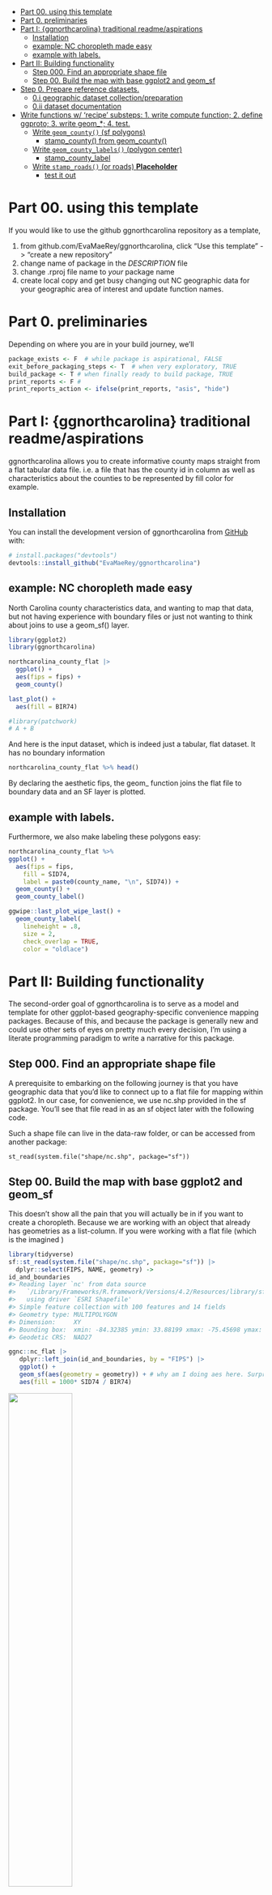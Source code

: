 
  - [Part 00. using this template](#part-00-using-this-template)
  - [Part 0. preliminaries](#part-0-preliminaries)
  - [Part I: {ggnorthcarolina} traditional
    readme/aspirations](#part-i-ggnorthcarolina-traditional-readmeaspirations)
      - [Installation](#installation)
      - [example: NC choropleth made
        easy](#example-nc-choropleth-made-easy)
      - [example with labels.](#example-with-labels)
  - [Part II: Building functionality](#part-ii-building-functionality)
      - [Step 000. Find an appropriate shape
        file](#step-000-find-an-appropriate-shape-file)
      - [Step 00. Build the map with base ggplot2 and
        geom\_sf](#step-00-build-the-map-with-base-ggplot2-and-geom_sf)
  - [Step 0. Prepare reference
    datasets.](#step-0-prepare-reference-datasets)
      - [0.i geographic dataset
        collection/preparation](#0i-geographic-dataset-collectionpreparation)
      - [0.ii dataset documentation](#0ii-dataset-documentation)
  - [Write functions w/ ‘recipe’ substeps: 1. write compute function; 2.
    define ggproto; 3. write geom\_\*; 4.
    test.](#write-functions-w-recipe-substeps-1-write-compute-function-2-define-ggproto-3-write-geom_-4-test)
      - [Write `geom_county()` (sf
        polygons)](#write-geom_county-sf-polygons)
          - [stamp\_county() from
            geom\_county()](#stamp_county-from-geom_county)
      - [Write `geom_county_labels()` (polygon
        center)](#write-geom_county_labels-polygon-center)
          - [stamp\_county\_label](#stamp_county_label)
      - [Write `stamp_roads()` (or roads)
        **Placeholder**](#write-stamp_roads-or-roads-placeholder)
          - [test it out](#test-it-out)

<!-- README.md is generated from README.Rmd. Please edit that file -->

# Part 00. using this template

If you would like to use the github ggnorthcarolina repository as a
template,

1.  from github.com/EvaMaeRey/ggnorthcarolina, click “Use this template”
    -\> “create a new repository”
2.  change name of package in the *DESCRIPTION* file
3.  change .rproj file name to *your* package name
4.  create local copy and get busy changing out NC geographic data for
    your geographic area of interest and update function names.

# Part 0. preliminaries

Depending on where you are in your build journey, we’ll

``` r
package_exists <- F  # while package is aspirational, FALSE
exit_before_packaging_steps <- T  # when very exploratory, TRUE
build_package <- T # when finally ready to build package, TRUE
print_reports <- F # 
print_reports_action <- ifelse(print_reports, "asis", "hide")
```

# Part I: {ggnorthcarolina} traditional readme/aspirations

ggnorthcarolina allows you to create informative county maps straight
from a flat tabular data file. i.e. a file that has the county id in
column as well as characteristics about the counties to be represented
by fill color for example.

## Installation

You can install the development version of ggnorthcarolina from
[GitHub](https://github.com/) with:

``` r
# install.packages("devtools")
devtools::install_github("EvaMaeRey/ggnorthcarolina")
```

## example: NC choropleth made easy

North Carolina county characteristics data, and wanting to map that
data, but not having experience with boundary files or just not wanting
to think about joins to use a geom\_sf() layer.

``` r
library(ggplot2) 
library(ggnorthcarolina)

northcarolina_county_flat |>
  ggplot() +
  aes(fips = fips) +
  geom_county()

last_plot() + 
  aes(fill = BIR74)

#library(patchwork)
# A + B
```

And here is the input dataset, which is indeed just a tabular, flat
dataset. It has no boundary information

``` r
northcarolina_county_flat %>% head()
```

By declaring the aesthetic fips, the geom\_ function joins the flat file
to boundary data and an SF layer is plotted.

## example with labels.

Furthermore, we also make labeling these polygons easy:

``` r
northcarolina_county_flat %>%
ggplot() +
  aes(fips = fips, 
    fill = SID74,
    label = paste0(county_name, "\n", SID74)) +
  geom_county() +
  geom_county_label()

ggwipe::last_plot_wipe_last() + 
  geom_county_label(
    lineheight = .8,
    size = 2, 
    check_overlap = TRUE,
    color = "oldlace")
```

<!-- badges: start -->

<!-- badges: end -->

# Part II: Building functionality

The second-order goal of ggnorthcarolina is to serve as a model and
template for other ggplot-based geography-specific convenience mapping
packages. Because of this, and because the package is generally new and
could use other sets of eyes on pretty much every decision, I’m using a
literate programming paradigm to write a narrative for this package.

## Step 000. Find an appropriate shape file

A prerequisite to embarking on the following journey is that you have
geographic data that you’d like to connect up to a flat file for mapping
within ggplot2. In our case, for convenience, we use nc.shp provided in
the sf package. You’ll see that file read in as an sf object later with
the following code.

Such a shape file can live in the data-raw folder, or can be accessed
from another package:

    st_read(system.file("shape/nc.shp", package="sf")) 

## Step 00. Build the map with base ggplot2 and geom\_sf

This doesn’t show all the pain that you will actually be in if you want
to create a choropleth. Because we are working with an object that
already has geometries as a list-column. If you were working with a flat
file (which is the imagined )

``` r
library(tidyverse)
sf::st_read(system.file("shape/nc.shp", package="sf")) |>
  dplyr::select(FIPS, NAME, geometry) ->
id_and_boundaries
#> Reading layer `nc' from data source 
#>   `/Library/Frameworks/R.framework/Versions/4.2/Resources/library/sf/shape/nc.shp' 
#>   using driver `ESRI Shapefile'
#> Simple feature collection with 100 features and 14 fields
#> Geometry type: MULTIPOLYGON
#> Dimension:     XY
#> Bounding box:  xmin: -84.32385 ymin: 33.88199 xmax: -75.45698 ymax: 36.58965
#> Geodetic CRS:  NAD27

ggnc::nc_flat |>
   dplyr::left_join(id_and_boundaries, by = "FIPS") |>
   ggplot() +
   geom_sf(aes(geometry = geometry)) + # why am I doing aes here. Surprisingly this didn't work
   aes(fill = 1000* SID74 / BIR74)
```

<img src="man/figures/README-unnamed-chunk-4-1.png" width="50%" />

# Step 0. Prepare reference datasets.

The functions that you create in the R folder will use data that is
prepared in the ./data-raw/DATASET.R file. Let’s have a look at the
contents of that file to get a sense of the preparation. Functions in
the {ggnc} package will help you prepare the reference data that is
required. Keep an eye out for `ggnc::create_geometries_reference()` and
`ggnc::prepare_polygon_labeling_data()`.

ggnc is available on git hub as shown:

``` r
remotes::install_github("EvaMaeRey/ggnc")
```

## 0.i geographic dataset collection/preparation

``` r
## code to prepare `DATASET` dataset goes here


###### 00. Read in boundaries shape file data  ########### 

library(sf)
#> Linking to GEOS 3.10.2, GDAL 3.4.2, PROJ 8.2.1; sf_use_s2() is TRUE
northcarolina_county_sf <- st_read(system.file("shape/nc.shp", package="sf")) |>
  dplyr::rename(county_name = NAME,
                fips = FIPS)
#> Reading layer `nc' from data source 
#>   `/Library/Frameworks/R.framework/Versions/4.2/Resources/library/sf/shape/nc.shp' 
#>   using driver `ESRI Shapefile'
#> Simple feature collection with 100 features and 14 fields
#> Geometry type: MULTIPOLYGON
#> Dimension:     XY
#> Bounding box:  xmin: -84.32385 ymin: 33.88199 xmax: -75.45698 ymax: 36.58965
#> Geodetic CRS:  NAD27


####### 0. create and save flat file for examples, if desired ####

northcarolina_county_sf %>%
  sf::st_drop_geometry() ->
northcarolina_county_flat

usethis::use_data(northcarolina_county_flat, overwrite = TRUE)
#> ✔ Setting active project to '/Users/evangelinereynolds/Google
#> Drive/r_packages/ggnorthcarolina'
#> ✔ Saving 'northcarolina_county_flat' to 'data/northcarolina_county_flat.rda'
#> • Document your data (see 'https://r-pkgs.org/data.html')


#### 1, create boundaries reference dataframe w xmin, ymin, xmax and ymax and save
northcarolina_county_geo_reference <- northcarolina_county_sf |>
  ggnc::create_geometries_reference(
                            id_cols = c(county_name, fips))

usethis::use_data(northcarolina_county_geo_reference, overwrite = TRUE)
#> ✔ Saving 'northcarolina_county_geo_reference' to 'data/northcarolina_county_geo_reference.rda'
#> • Document your data (see 'https://r-pkgs.org/data.html')


############### 2. create polygon centers and labels reference data frame

# county centers for labeling polygons

northcarolina_county_centers <- northcarolina_county_sf |>
  ggnc::prepare_polygon_labeling_data(id_cols = c(county_name, fips))
#> Warning in st_point_on_surface.sfc(sf::st_zm(dplyr::pull(data_sf, geometry))):
#> st_point_on_surface may not give correct results for longitude/latitude data
#> Warning: The `x` argument of `as_tibble.matrix()` must have unique column names if
#> `.name_repair` is omitted as of tibble 2.0.0.
#> ℹ Using compatibility `.name_repair`.
#> ℹ The deprecated feature was likely used in the ggnc package.
#>   Please report the issue to the authors.
#> This warning is displayed once every 8 hours.
#> Call `lifecycle::last_lifecycle_warnings()` to see where this warning was
#> generated.


usethis::use_data(northcarolina_county_centers, overwrite = TRUE)
#> ✔ Saving 'northcarolina_county_centers' to 'data/northcarolina_county_centers.rda'
#> • Document your data (see 'https://r-pkgs.org/data.html')


####### 3.  create line data


tigris::primary_secondary_roads("NC") -> northcarolina_roads
#> Retrieving data for the year 2021
#>   |                                                                              |                                                                      |   0%  |                                                                              |                                                                      |   1%  |                                                                              |=                                                                     |   1%  |                                                                              |=                                                                     |   2%  |                                                                              |==                                                                    |   2%  |                                                                              |==                                                                    |   3%  |                                                                              |===                                                                   |   4%  |                                                                              |===                                                                   |   5%  |                                                                              |====                                                                  |   5%  |                                                                              |====                                                                  |   6%  |                                                                              |=====                                                                 |   7%  |                                                                              |======                                                                |   9%  |                                                                              |=======                                                               |  11%  |                                                                              |========                                                              |  11%  |                                                                              |========                                                              |  12%  |                                                                              |=========                                                             |  12%  |                                                                              |=========                                                             |  13%  |                                                                              |=========                                                             |  14%  |                                                                              |==========                                                            |  14%  |                                                                              |==========                                                            |  15%  |                                                                              |===========                                                           |  15%  |                                                                              |===========                                                           |  16%  |                                                                              |============                                                          |  17%  |                                                                              |============                                                          |  18%  |                                                                              |=============                                                         |  18%  |                                                                              |=============                                                         |  19%  |                                                                              |==============                                                        |  20%  |                                                                              |===============                                                       |  21%  |                                                                              |===============                                                       |  22%  |                                                                              |================                                                      |  23%  |                                                                              |================                                                      |  24%  |                                                                              |=================                                                     |  24%  |                                                                              |=================                                                     |  25%  |                                                                              |==================                                                    |  26%  |                                                                              |===================                                                   |  27%  |                                                                              |====================                                                  |  29%  |                                                                              |=====================                                                 |  30%  |                                                                              |=====================                                                 |  31%  |                                                                              |======================                                                |  31%  |                                                                              |======================                                                |  32%  |                                                                              |=======================                                               |  32%  |                                                                              |=======================                                               |  33%  |                                                                              |========================                                              |  35%  |                                                                              |=========================                                             |  35%  |                                                                              |=========================                                             |  36%  |                                                                              |==========================                                            |  37%  |                                                                              |===========================                                           |  38%  |                                                                              |===========================                                           |  39%  |                                                                              |============================                                          |  40%  |                                                                              |=============================                                         |  41%  |                                                                              |=============================                                         |  42%  |                                                                              |==============================                                        |  42%  |                                                                              |==============================                                        |  43%  |                                                                              |===============================                                       |  45%  |                                                                              |================================                                      |  45%  |                                                                              |================================                                      |  46%  |                                                                              |=================================                                     |  47%  |                                                                              |==================================                                    |  48%  |                                                                              |==================================                                    |  49%  |                                                                              |===================================                                   |  51%  |                                                                              |====================================                                  |  51%  |                                                                              |====================================                                  |  52%  |                                                                              |=====================================                                 |  52%  |                                                                              |=====================================                                 |  53%  |                                                                              |======================================                                |  54%  |                                                                              |======================================                                |  55%  |                                                                              |=======================================                               |  55%  |                                                                              |=======================================                               |  56%  |                                                                              |========================================                              |  57%  |                                                                              |========================================                              |  58%  |                                                                              |=========================================                             |  58%  |                                                                              |=========================================                             |  59%  |                                                                              |==========================================                            |  59%  |                                                                              |==========================================                            |  60%  |                                                                              |==========================================                            |  61%  |                                                                              |===========================================                           |  61%  |                                                                              |===========================================                           |  62%  |                                                                              |============================================                          |  62%  |                                                                              |============================================                          |  63%  |                                                                              |=============================================                         |  64%  |                                                                              |=============================================                         |  65%  |                                                                              |==============================================                        |  65%  |                                                                              |==============================================                        |  66%  |                                                                              |===============================================                       |  67%  |                                                                              |===============================================                       |  68%  |                                                                              |================================================                      |  69%  |                                                                              |=================================================                     |  70%  |                                                                              |==================================================                    |  71%  |                                                                              |==================================================                    |  72%  |                                                                              |===================================================                   |  73%  |                                                                              |===================================================                   |  74%  |                                                                              |====================================================                  |  75%  |                                                                              |=====================================================                 |  75%  |                                                                              |=====================================================                 |  76%  |                                                                              |======================================================                |  77%  |                                                                              |=======================================================               |  78%  |                                                                              |=======================================================               |  79%  |                                                                              |========================================================              |  80%  |                                                                              |========================================================              |  81%  |                                                                              |=========================================================             |  81%  |                                                                              |===========================================================           |  84%  |                                                                              |===========================================================           |  85%  |                                                                              |============================================================          |  85%  |                                                                              |============================================================          |  86%  |                                                                              |=============================================================         |  87%  |                                                                              |==============================================================        |  88%  |                                                                              |==============================================================        |  89%  |                                                                              |===============================================================       |  89%  |                                                                              |===============================================================       |  90%  |                                                                              |===============================================================       |  91%  |                                                                              |================================================================      |  91%  |                                                                              |================================================================      |  92%  |                                                                              |=================================================================     |  92%  |                                                                              |=================================================================     |  93%  |                                                                              |==================================================================    |  94%  |                                                                              |==================================================================    |  95%  |                                                                              |===================================================================   |  95%  |                                                                              |===================================================================   |  96%  |                                                                              |====================================================================  |  96%  |                                                                              |====================================================================  |  97%  |                                                                              |====================================================================  |  98%  |                                                                              |===================================================================== |  98%  |                                                                              |===================================================================== |  99%  |                                                                              |======================================================================|  99%  |                                                                              |======================================================================| 100%

usethis::use_data(northcarolina_roads, overwrite = TRUE)
#> ✔ Saving 'northcarolina_roads' to 'data/northcarolina_roads.rda'
#> • Document your data (see 'https://r-pkgs.org/data.html')
```

Here are a few rows of each dataset that’s created

``` r
northcarolina_county_flat %>% head()
#>    AREA PERIMETER CNTY_ CNTY_ID county_name  fips FIPSNO CRESS_ID BIR74 SID74
#> 1 0.114     1.442  1825    1825        Ashe 37009  37009        5  1091     1
#> 2 0.061     1.231  1827    1827   Alleghany 37005  37005        3   487     0
#> 3 0.143     1.630  1828    1828       Surry 37171  37171       86  3188     5
#> 4 0.070     2.968  1831    1831   Currituck 37053  37053       27   508     1
#> 5 0.153     2.206  1832    1832 Northampton 37131  37131       66  1421     9
#> 6 0.097     1.670  1833    1833    Hertford 37091  37091       46  1452     7
#>   NWBIR74 BIR79 SID79 NWBIR79
#> 1      10  1364     0      19
#> 2      10   542     3      12
#> 3     208  3616     6     260
#> 4     123   830     2     145
#> 5    1066  1606     3    1197
#> 6     954  1838     5    1237
northcarolina_county_geo_reference %>% head()
#>   county_name  fips      xmin     ymin      xmax     ymax
#> 1        Ashe 37009 -81.74107 36.23436 -81.23989 36.58965
#> 2   Alleghany 37005 -81.34754 36.36536 -80.90344 36.57286
#> 3       Surry 37171 -80.96577 36.23388 -80.43531 36.56521
#> 4   Currituck 37053 -76.33025 36.07282 -75.77316 36.55716
#> 5 Northampton 37131 -77.90121 36.16277 -77.07531 36.55629
#> 6    Hertford 37091 -77.21767 36.23024 -76.70750 36.55629
#>                         geometry
#> 1 MULTIPOLYGON (((-81.47276 3...
#> 2 MULTIPOLYGON (((-81.23989 3...
#> 3 MULTIPOLYGON (((-80.45634 3...
#> 4 MULTIPOLYGON (((-76.00897 3...
#> 5 MULTIPOLYGON (((-77.21767 3...
#> 6 MULTIPOLYGON (((-76.74506 3...
northcarolina_county_centers %>% head()
#>           x        y county_name  fips
#> 1 -81.49496 36.42112        Ashe 37009
#> 2 -81.13241 36.47396   Alleghany 37005
#> 3 -80.69280 36.38828       Surry 37171
#> 4 -75.93852 36.30697   Currituck 37053
#> 5 -77.36988 36.35211 Northampton 37131
#> 6 -77.04217 36.39709    Hertford 37091
```

## 0.ii dataset documentation

Now you’ll also want to document that data. Minimal documentation is
just to quote the object that should be included in your package.

But `northcarolina_county_sf` has template text to show you how to
document this more correctly (I haven’t change out the WHO example I got
elsewhere.)

``` r
#' World Health Organization TB data
#'
#' A subset of data from the World Health Organization Global Tuberculosis
#' Report ...
#'
#' @format ## `who`
#' A data frame with 7,240 rows and 60 columns:
#' \describe{
#'   \item{country}{Country name}
#'   \item{iso2, iso3}{2 & 3 letter ISO country codes}
#'   \item{year}{Year}
#'   ...
#' }
#' @source <https://www.who.int/teams/global-tuberculosis-programme/data>
"northcarolina_county_sf"
#> [1] "northcarolina_county_sf"

#' World Health Organization TB data
#'
#' A subset of data from the World Health Organization Global Tuberculosis
#' Report ...
#'
#' @format ## `who`
#' A data frame with 7,240 rows and 60 columns:
#' \describe{
#'   \item{country}{Country name}
#'   \item{iso2, iso3}{2 & 3 letter ISO country codes}
#'   \item{year}{Year}
#'   ...
#' }
#' @source <https://www.who.int/teams/global-tuberculosis-programme/data>
"northcarolina_county_flat"
#> [1] "northcarolina_county_flat"

#' World Health Organization TB data
#'
#' A subset of data from the World Health Organization Global Tuberculosis
#' Report ...
#'
#' @format ## `who`
#' A data frame with 7,240 rows and 60 columns:
#' \describe{
#'   \item{country}{Country name}
#'   \item{iso2, iso3}{2 & 3 letter ISO country codes}
#'   \item{year}{Year}
#'   ...
#' }
#' @source <https://www.who.int/teams/global-tuberculosis-programme/data>
"northcarolina_county_centers"
#> [1] "northcarolina_county_centers"

#' World Health Organization TB data
#'
#' A subset of data from the World Health Organization Global Tuberculosis
#' Report ...
#'
#' @format ## `who`
#' A data frame with 7,240 rows and 60 columns:
#' \describe{
#'   \item{country}{Country name}
#'   \item{iso2, iso3}{2 & 3 letter ISO country codes}
#'   \item{year}{Year}
#'   ...
#' }
#' @source <https://www.who.int/teams/global-tuberculosis-programme/data>
"northcarolina_county_geo_reference"
#> [1] "northcarolina_county_geo_reference"

#' World Health Organization TB data
#'
#' A subset of data from the World Health Organization Global Tuberculosis
#' Report ...
#'
#' @format ## `who`
#' A data frame with 7,240 rows and 60 columns:
#' \describe{
#'   \item{country}{Country name}
#'   \item{iso2, iso3}{2 & 3 letter ISO country codes}
#'   \item{year}{Year}
#'   ...
#' }
#' @source <https://www.who.int/teams/global-tuberculosis-programme/data>
"northcarolina_roads"
#> [1] "northcarolina_roads"
```

# Write functions w/ ‘recipe’ substeps: 1. write compute function; 2. define ggproto; 3. write geom\_\*; 4. test.

## Write `geom_county()` (sf polygons)

``` r
################# Step 1. Compute panel function ###########

#' Title
#'
#' @param data
#' @param scales
#' @param keep_county
#'
#' @return
#' @export
#'
#' @examples
#' library(dplyr)
#' #northcarolina_county_flat |> rename(fips = FIPS) |> compute_county_northcarolina() |> head()
#' #northcarolina_county_flat |> rename(fips = FIPS) |> compute_county_northcarolina(keep_county = "Ashe")
compute_county_northcarolina <- function(data, scales, keep_county = NULL, drop_county = NULL, stamp = F){

  reference_filtered <- northcarolina_county_geo_reference
  #
  if(!is.null(keep_county)){

    keep_county %>% tolower() -> keep_county

    reference_filtered %>%
      dplyr::filter(.data$county_name %>%
                      tolower() %in%
                      keep_county) ->
      reference_filtered

  }
  
  
    if(!is.null(drop_county)){

    drop_county %>% tolower() -> drop_county

    reference_filtered %>%
      dplyr::filter(!(.data$county_name %>%
                      tolower() %in%
                      drop_county)) ->
      reference_filtered

  }
#
#   # to prevent overjoining
#   reference_filtered %>%
#     dplyr::select("fips",  # id columns
#                   "geometry",
#                   "xmin","xmax",
#                   "ymin", "ymax") ->
#     reference_filtered

  if(!stamp){
  return(data %>%
    dplyr::inner_join(reference_filtered))
  }    
  
  if(stamp){return(reference_filtered)}
    #%>% # , by = join_by(fips)
    # dplyr::mutate(group = -1) %>%
    # dplyr::select(-fips) #%>%
    # sf::st_as_sf() %>%
    # sf::st_transform(crs = 5070)

}


###### Step 2. Specify ggproto ###############

StatCountynorthcarolina <- ggplot2::ggproto(
  `_class` = "StatCountynorthcarolina",
  `_inherit` = ggplot2::Stat,
  compute_panel = compute_county_northcarolina,
  default_aes = ggplot2::aes(geometry = 
                               ggplot2::after_stat(geometry)))


########### Step 3. geom function, inherits from sf ##################

#' Title
#'
#' @param mapping
#' @param data
#' @param position
#' @param na.rm
#' @param show.legend
#' @param inherit.aes
#' @param ...
#'
#' @return
#' @export
#'
#' @examples
geom_county <- function(
      mapping = NULL,
      data = NULL,
      position = "identity",
      na.rm = FALSE,
      show.legend = NA,
      inherit.aes = TRUE,
      crs = "NAD27", # "NAD27", 5070, "WGS84", "NAD83", 4326 , 3857
      ...) {
            c(ggplot2::layer_sf(
              stat = StatCountynorthcarolina,  # proto object from step 2
              geom = ggplot2::GeomSf,  # inherit other behavior
              data = data,
              mapping = mapping,
              position = position,
              show.legend = show.legend,
              inherit.aes = inherit.aes,
              params = rlang::list2(na.rm = na.rm, ...)),
              coord_sf(crs = crs,
                       default_crs = sf::st_crs(crs),
                       datum = crs,
                       default = TRUE)
            )
}
```

### stamp\_county() from geom\_county()

Stamps do not require data. See ggstamp for more theoretical framing.

Below, we inherit behavior from geom\_county, but we fix aesthetic
channels like fill, color, alpha, etc. This is so that there is no
erroring, when these aesthetic mappings are declared globally.
Furthermore the geometry id aes (fips) is set to null given the problem
of the function seeking for an id column in the data. Finally, we do
provide dummy data (mtcars) as the data argument because stamp\_county
requires a data argument. Just to remind ourselves that this data isn’t
actually used, the default is mtcars for now.

``` r
#' Title
#'
#' @param ... 
#'
#' @return
#' @export
#'
#' @examples
stamp_county <- function(..., 
                         fill = "lightgrey", 
                         color = "darkgray", 
                         alpha = 1, 
                         linetype = "solid",
                         linewidth = .25,
                         label = "hello"){
  
  geom_county(stamp = T,   # use stamp option for computation
              data = mtcars, # geoms require a dataset, so we put a dummy in here
              fill = fill, # 'stamps' don't map aesthetics
              color = color, # sf, the underlying
              alpha = alpha,
              linetype = linetype,
              linewidth = linewidth, 
              label = label, 
              aes(fips = NULL),
              ...)
  
}
```

``` r
ggplot() + 
  stamp_county()
#> Warning in ggplot2::layer_sf(stat = StatCountynorthcarolina, geom =
#> ggplot2::GeomSf, : Ignoring unknown parameters: `label`
```

<img src="man/figures/README-unnamed-chunk-7-1.png" width="50%" />

``` r

northcarolina_county_flat %>% 
  dplyr::sample_n(10) %>% 
  ggplot() +
  stamp_county() +
  aes(fips = fips) +
  geom_county(color = "black")
#> Warning in ggplot2::layer_sf(stat = StatCountynorthcarolina, geom =
#> ggplot2::GeomSf, : Ignoring unknown parameters: `label`
#> Joining with `by = join_by(fips)`
```

<img src="man/figures/README-unnamed-chunk-7-2.png" width="50%" />

``` r

last_plot()  +
  aes(fill = SID79 / BIR79)
#> Joining with `by = join_by(fips)`
```

<img src="man/figures/README-unnamed-chunk-7-3.png" width="50%" />

``` r
northcarolina_county_flat %>%
  ggplot() + 
  geom_county(aes(fips = fips) ) +
  stamp_county(keep_county = "Alleghany", 
               fill = "darkred")
#> Warning in ggplot2::layer_sf(stat = StatCountynorthcarolina, geom =
#> ggplot2::GeomSf, : Ignoring unknown aesthetics: fips
#> Warning in ggplot2::layer_sf(stat = StatCountynorthcarolina, geom =
#> ggplot2::GeomSf, : Ignoring unknown parameters: `label`
#> Joining with `by = join_by(fips)`
```

<img src="man/figures/README-unnamed-chunk-8-1.png" width="50%" />

``` r

library(ggplot2)
northcarolina_county_flat %>%
ggplot() +
aes(fips = fips) +
geom_county()
#> Joining with `by = join_by(fips)`
```

<img src="man/figures/README-unnamed-chunk-8-2.png" width="50%" />

``` r

last_plot() -> p

p$coordinates$crs <- 4326

last_plot() + 
  aes(fill = AREA)
#> Joining with `by = join_by(fips)`
```

<img src="man/figures/README-unnamed-chunk-8-3.png" width="50%" />

``` r

last_plot() + 
  aes(fill = PERIMETER)
#> Joining with `by = join_by(fips)`
```

<img src="man/figures/README-unnamed-chunk-8-4.png" width="50%" />

``` r


last_plot() + 
  aes(fill = PERIMETER/AREA)
#> Joining with `by = join_by(fips)`
```

<img src="man/figures/README-unnamed-chunk-8-5.png" width="50%" />

``` r

last_plot() + 
  geom_county(stamp = T)
#> Joining with `by = join_by(fips)`
```

<img src="man/figures/README-unnamed-chunk-8-6.png" width="50%" />

## Write `geom_county_labels()` (polygon center)

``` r


################# Step 1. Compute panel function ###########

#' Title
#'
#' @param data
#' @param scales
#' @param keep_county
#'
#' @return
#' @export
#'
#' @examples
compute_panel_county_centers <- function(data,
                                         scales,
                                         stamp = F, 
                                         keep_county = NULL){

  centers_filtered <- northcarolina_county_centers

  if(!is.null(keep_county)){
    keep_county %>% tolower() -> keep_county

    centers_filtered %>%
      dplyr::filter(.data$county_name %>%
                      tolower() %in%
                      keep_county) ->
      centers_filtered}

  if(stamp){return(centers_filtered)}
  
  if(!stamp){
   return(
  data %>%
    dplyr::inner_join(centers_filtered) %>%
    dplyr::select(x, y, label)
   ) 
    
  }


}

###### Step 2. Specify ggproto ###############
StatCountycenters <- ggplot2::ggproto(
  `_class` = "StatCountycenters",
  `_inherit` = ggplot2::Stat,
  # required_aes = c("label"), # for some reason this breaks things... why?
  compute_panel = compute_panel_county_centers
)


########### Step 3. 'stamp' function, inherits from sf ##################

#' Title
#'
#' @param mapping
#' @param data
#' @param position
#' @param na.rm
#' @param show.legend
#' @param inherit.aes
#' @param ...
#'
#' @return
#' @export
#'
#' @examples
geom_county_label <- function(
  mapping = NULL,
  data = NULL,
  position = "identity",
  na.rm = FALSE,
  show.legend = NA,
  inherit.aes = TRUE, ...) {
  ggplot2::layer(
    stat = StatCountycenters,  # proto object from Step 2
    geom = ggplot2::GeomText,  # inherit other behavior
    data = data,
    mapping = mapping,
    position = position,
    show.legend = show.legend,
    inherit.aes = inherit.aes,
    params = list(na.rm = na.rm, ...)
  )
}
```

### stamp\_county\_label

``` r
#' Title
#'
#' @param ... 
#'
#' @return
#' @export
#'
#' @examples
stamp_county_label <- function(...){

    geom_county_label(stamp = T,   # use stamp option for computation
              data = mtcars, # geoms require a dataset, so we put a dummy in here
              fill = fill, # 'stamps' don't map aesthetics
              color = color, # sf, the underlying
              alpha = alpha,
              linetype = linetype,
              linewidth = linewidth, 
              aes(fips = NULL),
              ...)
  
}
```

``` r
northcarolina_county_flat |>
  dplyr::rename(fips = fips) |>
  dplyr::rename(label = county_name) |>
  compute_panel_county_centers() |> 
  head()
```

``` r
library(ggplot2)
northcarolina_county_flat %>%
 ggplot() +
 aes(fips = fips, label = county_name) +
 geom_county_label()
#> Joining with `by = join_by(fips)`
```

<img src="man/figures/README-unnamed-chunk-10-1.png" width="50%" />

``` r

northcarolina_county_flat %>%
 ggplot() +
 aes(fips = fips, label = county_name) +
 geom_county() +
 geom_county_label()
#> Joining with `by = join_by(fips)`
#> Joining with `by = join_by(fips)`
```

<img src="man/figures/README-unnamed-chunk-10-2.png" width="50%" />

``` r

northcarolina_county_flat %>%
 ggplot() +
 aes(fips = fips, label = SID74, fill = SID74) +
 geom_county() +
 geom_county_label(color = "oldlace")
#> Joining with `by = join_by(fips)`
#> Joining with `by = join_by(fips)`
```

<img src="man/figures/README-unnamed-chunk-10-3.png" width="50%" />

``` r

northcarolina_county_flat %>%
 ggplot() +
 aes(fips = fips, fill = SID74,
     label = paste0(county_name, "\n", SID74)) +
 geom_county() +
 geom_county_label(lineheight = .7,
 size = 2, check_overlap= TRUE,
 color = "oldlace")
#> Joining with `by = join_by(fips)`
#> Joining with `by = join_by(fips)`
```

<img src="man/figures/README-unnamed-chunk-10-4.png" width="50%" />

## Write `stamp_roads()` (or roads) **Placeholder**

``` r
#' Title
#'
#' @param data
#' @param ...
#'
#' @return
#' @export
#'
#' @examples
stamp_roads <- function(data = northcarolina_roads, fill = NULL, fips = NULL, ...){
  
  geom_sf(data = data, aes(fill = fill, fips = fips), ...)
  
}



# # have to combine... ugh...
# tigris::area_water("NC", county = 'Alleghany')
#   nc_water
```

### test it out

``` r
ggplot() + 
  stamp_roads()
#> Warning in layer_sf(geom = GeomSf, data = data, mapping = mapping, stat = stat,
#> : Ignoring unknown aesthetics: fips
```

<img src="man/figures/README-unnamed-chunk-11-1.png" width="50%" />

<!-- ## Write `stamp_county()` (render polygons w/o data) -->

<!-- We might want to go to a fully worked out geom, because of the default aes, which can be set to null?  -->

<!-- ```{r stamp_county} -->

<!-- # overthinking it below. -->

<!-- stamp_county <- function(data = northcarolina_county_geo_reference, fips = NULL, keep_county = NULL, drop_county = NULL){ -->

<!--   if(!is.null(keep_county)){ -->

<!--     keep_county %>% tolower() -> keep_county -->

<!--     data %>% -->

<!--       dplyr::filter(.data$county_name %>% -->

<!--                       tolower() %in% -->

<!--                       keep_county) -> -->

<!--       data -->

<!--   } -->

<!--     if(!is.null(drop_county)){ -->

<!--     drop_county %>% tolower() -> drop_county -->

<!--     data %>% -->

<!--       dplyr::filter(!(.data$county_name %>% -->

<!--                       tolower() %in% -->

<!--                       drop_county)) -> -->

<!--       data -->

<!--   } -->

<!--   geom_sf(data = data, -->

<!--           aes(geometry = geometry, fips = fips)) -->

<!-- } -->

<!-- # ################# Step 1. Compute panel function ########### -->

<!-- #  -->

<!-- # #' Title -->

<!-- # #' -->

<!-- # #' @param data -->

<!-- # #' @param scales -->

<!-- # #' @param county -->

<!-- # #' -->

<!-- # #' @return -->

<!-- # #' @export -->

<!-- # #' -->

<!-- # #' @examples -->

<!-- # #' library(dplyr) -->

<!-- # #' #northcarolina_county_flat |> rename(fips = FIPS) |> compute_county_northcarolina() |> head() |> str() -->

<!-- # #' #northcarolina_county_flat |> rename(fips = FIPS) |> compute_county_northcarolina(keep_county = "Ashe") -->

<!-- # compute_county_northcarolina_stamp <- function(data, scales, keep_county = NULL){ -->

<!-- #  -->

<!-- #   reference_filtered <- northcarolina_county_geo_reference -->

<!-- #   # -->

<!-- #   if(!is.null(keep_county)){ -->

<!-- #  -->

<!-- #     keep_county %>% tolower() -> keep_county -->

<!-- #  -->

<!-- #     reference_filtered %>% -->

<!-- #       dplyr::filter(.data$county_name %>% -->

<!-- #                       tolower() %in% -->

<!-- #                       keep_county) -> -->

<!-- #       reference_filtered -->

<!-- #  -->

<!-- #   } -->

<!-- #  -->

<!-- #   reference_filtered %>% -->

<!-- #     dplyr::select("fips", "geometry", "xmin", -->

<!-- #                   "xmax", "ymin", "ymax") -> -->

<!-- #     reference_filtered -->

<!-- #  -->

<!-- #  -->

<!-- #   reference_filtered %>% -->

<!-- #     dplyr::mutate(group = -1) %>% -->

<!-- #     dplyr::select(-fips) -->

<!-- #  -->

<!-- # } -->

<!-- #  -->

<!-- # ###### Step 2. Specify ggproto ############### -->

<!-- #  -->

<!-- #   -->

<!-- # StatCountynorthcarolinastamp <- ggplot2::ggproto(`_class` = "StatCountynorthcarolinastamp", -->

<!-- #                                `_inherit` = ggplot2::Stat, -->

<!-- #                                compute_panel = compute_county_northcarolina_stamp, -->

<!-- #                                default_aes = ggplot2::aes(geometry = -->

<!-- #                                                             ggplot2::after_stat(geometry))) -->

<!-- #  -->

<!-- #  -->

<!-- #  -->

<!-- # ########### Step 3. 'stamp' function, inherits from sf ################## -->

<!-- #  -->

<!-- # #' Title -->

<!-- # #' -->

<!-- # #' @param mapping -->

<!-- # #' @param data -->

<!-- # #' @param position -->

<!-- # #' @param na.rm -->

<!-- # #' @param show.legend -->

<!-- # #' @param inherit.aes -->

<!-- # #' @param ... -->

<!-- # #' -->

<!-- # #' @return -->

<!-- # #' @export -->

<!-- # #' -->

<!-- # #' @examples -->

<!-- # stamp_county <- function( -->

<!-- #                                  mapping = NULL, -->

<!-- #                                  data = reference_full, -->

<!-- #                                  position = "identity", -->

<!-- #                                  na.rm = FALSE, -->

<!-- #                                  show.legend = NA, -->

<!-- #                                  inherit.aes = TRUE, -->

<!-- #                                  crs = "NAD27", #WGS84, NAD83 -->

<!-- #                                  ... -->

<!-- #                                  ) { -->

<!-- #  -->

<!-- #                                  c(ggplot2::layer_sf( -->

<!-- #                                    stat = StatCountynorthcarolinastamp,  # proto object from step 2 -->

<!-- #                                    geom = ggplot2::GeomSf,  # inherit other behavior -->

<!-- #                                    data = data, -->

<!-- #                                    mapping = mapping, -->

<!-- #                                    position = position, -->

<!-- #                                    show.legend = show.legend, -->

<!-- #                                    inherit.aes = inherit.aes, -->

<!-- #                                    params = rlang::list2(na.rm = na.rm, ...)), -->

<!-- #                                    coord_sf(crs = crs, -->

<!-- #                                             # default_crs = sf::st_crs(crs), -->

<!-- #                                             # datum = sf::st_crs(crs), -->

<!-- #                                             default = TRUE) -->

<!-- #                                  ) -->

<!-- #  -->

<!-- # } -->

<!-- ``` -->

``` r
ggplot() +
 stamp_county()
#> Warning in ggplot2::layer_sf(stat = StatCountynorthcarolina, geom =
#> ggplot2::GeomSf, : Ignoring unknown parameters: `label`
```

<img src="man/figures/README-unnamed-chunk-12-1.png" width="50%" />

``` r

ggplot() +
 stamp_county(keep_county = "Alleghany") + 
 stamp_county(keep_county = "Warren")
#> Warning in ggplot2::layer_sf(stat = StatCountynorthcarolina, geom = ggplot2::GeomSf, : Ignoring unknown parameters: `label`
#> Ignoring unknown parameters: `label`
```

<img src="man/figures/README-unnamed-chunk-12-2.png" width="50%" />

``` r
northcarolina_county_flat %>% 
  dplyr::sample_n(10) %>% 
  ggplot() +
  stamp_county()
#> Warning in ggplot2::layer_sf(stat = StatCountynorthcarolina, geom =
#> ggplot2::GeomSf, : Ignoring unknown parameters: `label`

last_plot() +
  aes(fips = fips) +
  geom_county(color = "black")
#> Joining with `by = join_by(fips)`

last_plot() +
  aes(fill = SID79 / BIR79)
#> Joining with `by = join_by(fips)`
  
last_plot() +
  stamp_roads(alpha = .2)
#> Warning in layer_sf(geom = GeomSf, data = data, mapping = mapping, stat = stat,
#> : Ignoring unknown aesthetics: fips
#> Joining with `by = join_by(fips)`
  
last_plot() +
  geom_county_label()
#> Joining with `by = join_by(fips)`
#> Joining with `by = join_by(fips)`
#> Warning: Computation failed in `stat_countycenters()`.
#> Caused by error in `dplyr::select()`:
#> ! Can't subset columns that don't exist.
#> ✖ Column `label` doesn't exist.
```

<img src="man/figures/README-unnamed-chunk-13-1.png" width="33%" /><img src="man/figures/README-unnamed-chunk-13-2.png" width="33%" /><img src="man/figures/README-unnamed-chunk-13-3.png" width="33%" /><img src="man/figures/README-unnamed-chunk-13-4.png" width="33%" /><img src="man/figures/README-unnamed-chunk-13-5.png" width="33%" />
